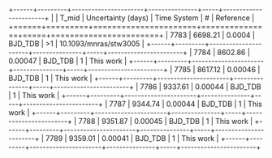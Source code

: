 +------+---------+----------------------+---------------+-----+-----------------------+
|      |   T_mid |   Uncertainty (days) | Time System   | #   | Reference             |
+======+=========+======================+===============+=====+=======================+
| 7783 | 6698.21 |              0.0004  | BJD_TDB       | >1  | 10.1093/mnras/stw3005 |
+------+---------+----------------------+---------------+-----+-----------------------+
| 7784 | 8602.86 |              0.00047 | BJD_TDB       | 1   | This work             |
+------+---------+----------------------+---------------+-----+-----------------------+
| 7785 | 8617.12 |              0.00046 | BJD_TDB       | 1   | This work             |
+------+---------+----------------------+---------------+-----+-----------------------+
| 7786 | 9337.61 |              0.00044 | BJD_TDB       | 1   | This work             |
+------+---------+----------------------+---------------+-----+-----------------------+
| 7787 | 9344.74 |              0.00044 | BJD_TDB       | 1   | This work             |
+------+---------+----------------------+---------------+-----+-----------------------+
| 7788 | 9351.87 |              0.00045 | BJD_TDB       | 1   | This work             |
+------+---------+----------------------+---------------+-----+-----------------------+
| 7789 | 9359.01 |              0.00041 | BJD_TDB       | 1   | This work             |
+------+---------+----------------------+---------------+-----+-----------------------+